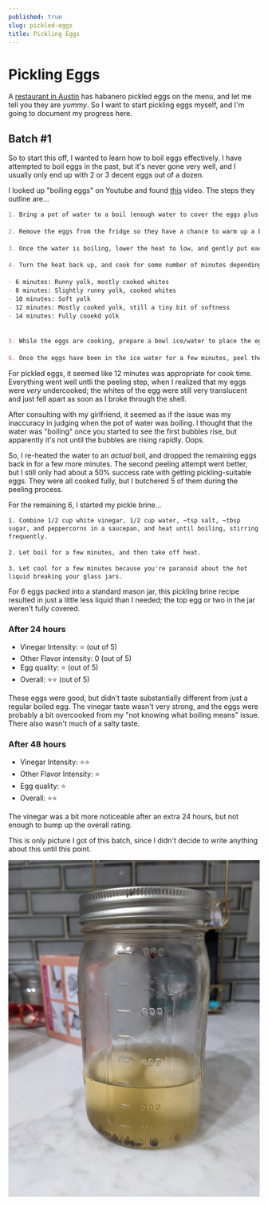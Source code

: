 ```yaml
---
published: true
slug: pickled-eggs
title: Pickling Eggs
---
```


# Pickling Eggs

A [restaurant in Austin](https://www.haymakeraustin.com/) has habanero pickled eggs on the menu, and let me tell you they are _yummy_. So I want to start pickling eggs myself, and I'm going to document my progress here.

## Batch #1

So to start this off, I wanted to learn how to boil eggs effectively. I have attempted to boil eggs in the past, but it's never gone very well, and I usually only end up with 2 or 3 decent eggs out of a dozen.

I looked up "boiling eggs" on Youtube and found [this](https://www.youtube.com/watch?v=3CnAQzEiuvQ) video. The steps they outline are...

```md
1. Bring a pot of water to a boil (enough water to cover the eggs plus an inch or so).

2. Remove the eggs from the fridge so they have a chance to warm up a bit while the water is boiling.

3. Once the water is boiling, lower the heat to low, and gently put each egg into the water (using a ladle or similar).

4. Turn the heat back up, and cook for some number of minutes depending on how cooked you want the eggs

- 6 minutes: Runny yolk, mostly cooked whites
- 8 minutes: Slightly runny yolk, cooked whites
- 10 minutes: Soft yolk
- 12 minutes: Mostly cooked yolk, still a tiny bit of softness
- 14 minutes: Fully cooekd yolk


5. While the eggs are cooking, prepare a bowl ice/water to place the eggs into once they're finished cooking. This will cool them down quickly so they stop cooking.

6. Once the eggs have been in the ice water for a few minutes, peel them while running under cold water. Crack the wider end of the egg to get started.
```

For pickled eggs, it seemed like 12 minutes was appropriate for cook time. Everything went well untli the peeling step, when I realized that my eggs were _very_ undercooked; the whites of the egg were still very translucent and just fell apart as soon as I broke through the shell.

After consulting with my girlfriend, it seemed as if the issue was my inaccuracy in judging when the pot of water was boiling. I thought that the water was "boiling" once you started to see the first bubbles rise, but apparently it's not until the bubbles are rising rapidly. Oops.

So, I re-heated the water to an _actual_ boil, and dropped the remaining eggs back in for a few more minutes. The second peeling attempt went better, but I still only had about a 50% success rate with getting pickling-suitable eggs. They were all cooked fully, but I butchered 5 of them during the peeling process.

For the remaining 6, I started my pickle brine...

```
1. Combine 1/2 cup white vinegar, 1/2 cup water, ~tsp salt, ~tbsp sugar, and peppercorns in a saucepan, and heat until boiling, stirring frequently.

2. Let boil for a few minutes, and then take off heat.

3. Let cool for a few minutes because you're paranoid about the hot liquid breaking your glass jars.
```

For 6 eggs packed into a standard mason jar, this pickling brine recipe resulted in just a little less liquid than I needed; the top egg or two in the jar weren't fully covered.

### After 24 hours

- Vinegar Intensity: ⭐ (out of 5)
- Other Flavor intensity: 0 (out of 5)
- Egg quality: ⭐ (out of 5)
- Overall: ⭐⭐ (out of 5)

These eggs were good, but didn't taste substantially different from just a regular boiled egg. The vinegar taste wasn't very strong, and the eggs were probably a bit overcooked from my "not knowing what boiling means" issue. There also wasn't much of a salty taste.

### After 48 hours

- Vinegar Intensity: ⭐⭐
- Other Flavor Intensity: ⭐
- Egg quality: ⭐
- Overall: ⭐⭐

The vinegar was a bit more noticeable after an extra 24 hours, but not enough to bump up the overall rating.

This is only picture I got of this batch, since I didn't decide to write anything about this until this point.

![](/public/pickled-eggs/batch_1.jpeg)
